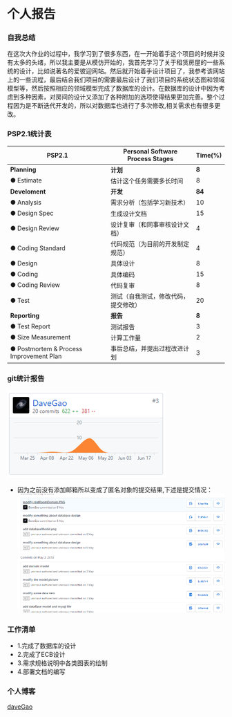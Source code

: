 # 个人报告

### 自我总结
在这次大作业的过程中，我学习到了很多东西，在一开始着手这个项目的时候并没有太多的头绪，所以我主要是从模仿开始的，我首先学习了关于租赁房屋的一些系统的设计，比如说著名的爱彼迎网站。然后就开始着手设计项目了，我参考该网站上的一些流程，最后结合我们项目的需要最后设计了我们项目的系统状态图和领域模型等，然后按照相应的领域模型完成了数据库的设计。在数据库的设计中因为考虑到多种因素，对房间的设计又添加了各种附加的选项使得结果更加完善。整个过程因为是不断迭代开发的，所以对数据库也进行了多次修改,相关需求也有很多更改。

### PSP2.1统计表

| PSP2.1          | Personal Software Process Stages | Time(%) |
|-----------------|----------------------------------|---------|
|**Planning**         | **计划**                              |    **8**    |
|● Estimate         |   估计这个任务需要多长时间             |  8      |
|**Develoment**       | **开发**                              |   **84**    |
|● Analysis         |   需求分析（包括学习新技术）            |  10      |
|● Design Spec      |   生成设计文档                        | 15      |
|● Design Review    |   设计复审（和同事审核设计文档）         |   4    |
|● Coding Standard  |   代码规范（为目前的开发制定规范）       |    4    |
|● Design           |   具体设计                           |    8    |
|● Coding           |   具体编码                           |    15   |
|● Coding Review    |   代码复审                           |    8    |
|● Test             |   测试（自我测试，修改代码，提交修改）    | 20      |
|**Reporting**        | **报告**                               |  **8**    |
|● Test Report      |   测试报告                           |    3    |
|● Size Measurement |   计算工作量                         | 2       |
|● Postmortem & Process Improvement Plan|   事后总结，并提出过程改进计划| 3|

### git统计报告
![git_static](15331088_1.png)

- 因为之前没有添加邮箱所以变成了匿名对象的提交结果,下述是提交情况：
![git_record](15331088_2.png)

### 工作清单
- 1.完成了数据库的设计
- 2.完成了ECB设计
- 3.需求规格说明中各类图表的绘制
- 4.部署文档的编写

### 个人博客
[daveGao](https://blog.csdn.net/grow_to)

